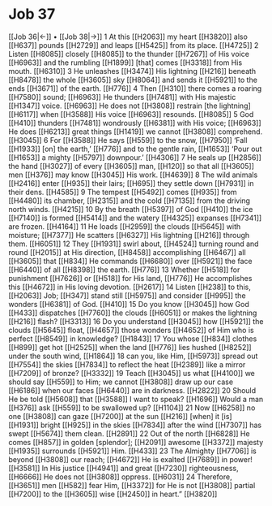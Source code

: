 # Job 37
[[Job 36|←]] • [[Job 38|→]]
1 At this [[H2063]] my heart [[H3820]] also [[H637]] pounds [[H2729]] and leaps [[H5425]] from its place. [[H4725]] 
2 Listen [[H8085]] closely [[H8085]] to the thunder [[H7267]] of His voice [[H6963]] and the rumbling [[H1899]] [that] comes [[H3318]] from His mouth. [[H6310]] 
3 He unleashes [[H3474]] His lightning [[H216]] beneath [[H8478]] the whole [[H3605]] sky [[H8064]] and sends it [[H5921]] to the ends [[H3671]] of the earth. [[H776]] 
4 Then [[H310]] there comes a roaring [[H7580]] sound; [[H6963]] He thunders [[H7481]] with His majestic [[H1347]] voice. [[H6963]] He does not [[H3808]] restrain [the lightning] [[H6117]] when [[H3588]] His voice [[H6963]] resounds. [[H8085]] 
5 God [[H410]] thunders [[H7481]] wondrously [[H6381]] with His voice; [[H6963]] He does [[H6213]] great things [[H1419]] we cannot [[H3808]] comprehend. [[H3045]] 
6 For [[H3588]] He says [[H559]] to the snow, [[H7950]] ‘Fall [[H1933]] [on] the earth,’ [[H776]] and to the gentle rain, [[H1653]] ‘Pour out [[H1653]] a mighty [[H5797]] downpour.’ [[H4306]] 
7 He seals up [[H2856]] the hand [[H3027]] of every [[H3605]] man, [[H120]] so that all [[H3605]] men [[H376]] may know [[H3045]] His work. [[H4639]] 
8 The wild animals [[H2416]] enter [[H935]] their lairs; [[H695]] they settle down [[H7931]] in their dens. [[H4585]] 
9 The tempest [[H5492]] comes [[H935]] from [[H4480]] its chamber, [[H2315]] and the cold [[H7135]] from the driving north winds. [[H4215]] 
10 By the breath [[H5397]] of God [[H410]] the ice [[H7140]] is formed [[H5414]] and the watery [[H4325]] expanses [[H7341]] are frozen. [[H4164]] 
11 He loads [[H2959]] the clouds [[H5645]] with moisture; [[H7377]] He scatters [[H6327]] His lightning [[H216]] through them. [[H6051]] 
12 They [[H1931]] swirl about, [[H4524]] turning round and round [[H2015]] at His direction, [[H8458]] accomplishing [[H6467]] all [[H3605]] that [[H834]] He commands [[H6680]] over [[H5921]] the face [[H6440]] of all [[H8398]] the earth. [[H776]] 
13 Whether [[H518]] for punishment [[H7626]] or [[H518]] for His land, [[H776]] He accomplishes this [[H4672]] in His loving devotion. [[H2617]] 
14 Listen [[H238]] to this, [[H2063]] Job; [[H347]] stand still [[H5975]] and consider [[H995]] the wonders [[H6381]] of God. [[H410]] 
15 Do you know [[H3045]] how God [[H433]] dispatches [[H7760]] the clouds [[H6051]] or makes the lightning [[H216]] flash? [[H3313]] 
16 Do you understand [[H3045]] how [[H5921]] the clouds [[H5645]] float, [[H4657]] those wonders [[H4652]] of Him who is perfect [[H8549]] in knowledge? [[H1843]] 
17 You whose [[H834]] clothes [[H899]] get hot [[H2525]] when the land [[H776]] lies hushed [[H8252]] under the south wind, [[H1864]] 
18 can you, like Him, [[H5973]] spread out [[H7554]] the skies [[H7834]] to reflect the heat [[H2389]] like a mirror [[H7209]] of bronze? [[H3332]] 
19 Teach [[H3045]] us what [[H4100]] we should say [[H559]] to Him;  we cannot [[H3808]] draw up our case [[H6186]] when our faces [[H6440]] are in darkness. [[H2822]] 
20 Should He be told [[H5608]] that [[H3588]] I want to speak? [[H1696]] Would a man [[H376]] ask [[H559]] to be swallowed up? [[H1104]] 
21 Now [[H6258]] no one [[H3808]] can gaze [[H7200]] at the sun [[H216]] [when] it [is] [[H1931]] bright [[H925]] in the skies [[H7834]] after the wind [[H7307]] has swept [[H5674]] them clean. [[H2891]] 
22 Out of the north [[H6828]] He comes [[H857]] in golden [splendor]; [[H2091]] awesome [[H3372]] majesty [[H1935]] surrounds [[H5921]] Him. [[H433]] 
23 The Almighty [[H7706]] is beyond [[H3808]] our reach; [[H4672]] He is exalted [[H7689]] in power! [[H3581]] In His justice [[H4941]] and great [[H7230]] righteousness, [[H6666]] He does not [[H3808]] oppress. [[H6031]] 
24 Therefore, [[H3651]] men [[H582]] fear Him, [[H3372]] for He is not [[H3808]] partial [[H7200]] to the [[H3605]] wise [[H2450]] in heart.” [[H3820]] 
